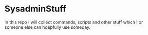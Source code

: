 # SysadminStuff
In this repo I will collect commands, scripts and other stuff which I or someone else can hoepfully use someday.
